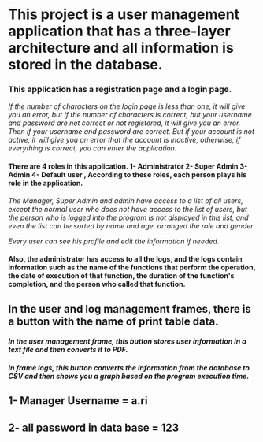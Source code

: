 # This project is a user management application that has a three-layer architecture and all information is stored in the database.

### This application has a registration page and a login page.

*If the number of characters on the login page is less than one, it will give you an error, but if the number of
characters is correct, but your username and password are not correct or not registered, it will give you an error. Then
if your username and password are correct. But if your account is not active, it will give you an error that the account
is inactive, otherwise, if everything is correct, you can enter the application.*

#### There are 4 roles in this application. 1- Administrator 2- Super Admin 3- Admin 4- Default user , According to these roles, each person plays his role in the application.

*The Manager, Super Admin and admin have access to a list of all users, except the normal user who does not have
access to the list of users, but the person who is logged into the program is not displayed in this list, and even the
list can be sorted by name and age. arranged the role and gender*

*Every user can see his profile and edit the information if needed.*

#### Also, the administrator has access to all the logs, and the logs contain information such as the name of the functions that perform the operation, the date of execution of that function, the duration of the function's completion, and the person who called that function.

## In the user and log management frames, there is a button with the name of print table data.

#### *In the user management frame, this button stores user information in a text file and then converts it to PDF.*

#### *In frame logs, this button converts the information from the database to CSV and then shows you a graph based on the program execution time.*

## 1- Manager Username = a.ri
## 2- all password in data base = 123
